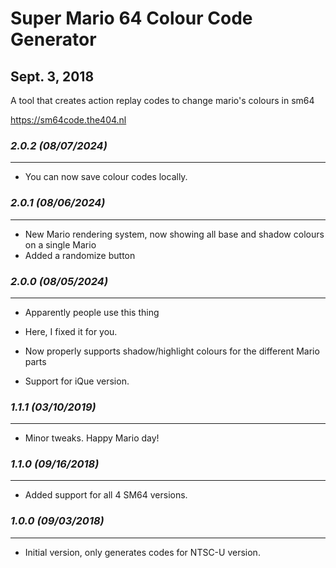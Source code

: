 # Super Mario 64 Colour Code Generator
## Sept. 3, 2018

A tool that creates action replay codes to change mario's colours in sm64

https://sm64code.the404.nl

### *2.0.2 (08/07/2024)*
------------------------
- You can now save colour codes locally.

### *2.0.1 (08/06/2024)*
------------------------
- New Mario rendering system, now showing all base and shadow colours on a single Mario
- Added a randomize button

### *2.0.0 (08/05/2024)*
------------------------
- Apparently people use this thing
- Here, I fixed it for you.

- Now properly supports shadow/highlight colours for the different Mario parts
- Support for iQue version.

### *1.1.1 (03/10/2019)*
------------------------
- Minor tweaks. Happy Mario day!

### *1.1.0 (09/16/2018)*
------------------------
- Added support for all 4 SM64 versions.

### *1.0.0 (09/03/2018)*
------------------------
- Initial version, only generates codes for NTSC-U version.
